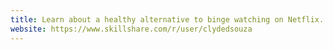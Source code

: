 ```yaml
---
title: Learn about a healthy alternative to binge watching on Netflix.
website: https://www.skillshare.com/r/user/clydedsouza
---
```

